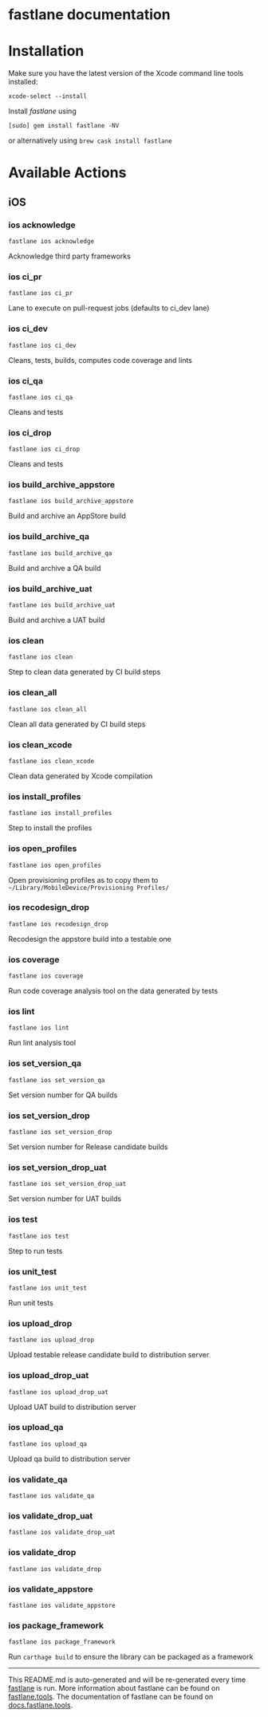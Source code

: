 fastlane documentation
================
# Installation

Make sure you have the latest version of the Xcode command line tools installed:

```
xcode-select --install
```

Install _fastlane_ using
```
[sudo] gem install fastlane -NV
```
or alternatively using `brew cask install fastlane`

# Available Actions
## iOS
### ios acknowledge
```
fastlane ios acknowledge
```
Acknowledge third party frameworks
### ios ci_pr
```
fastlane ios ci_pr
```
Lane to execute on pull-request jobs (defaults to ci_dev lane)
### ios ci_dev
```
fastlane ios ci_dev
```
Cleans, tests, builds, computes code coverage and lints
### ios ci_qa
```
fastlane ios ci_qa
```
Cleans and tests
### ios ci_drop
```
fastlane ios ci_drop
```
Cleans and tests
### ios build_archive_appstore
```
fastlane ios build_archive_appstore
```
Build and archive an AppStore build
### ios build_archive_qa
```
fastlane ios build_archive_qa
```
Build and archive a QA build
### ios build_archive_uat
```
fastlane ios build_archive_uat
```
Build and archive a UAT build
### ios clean
```
fastlane ios clean
```
Step to clean data generated by CI build steps
### ios clean_all
```
fastlane ios clean_all
```
Clean all data generated by CI build steps
### ios clean_xcode
```
fastlane ios clean_xcode
```
Clean data generated by Xcode compilation
### ios install_profiles
```
fastlane ios install_profiles
```
Step to install the profiles
### ios open_profiles
```
fastlane ios open_profiles
```
Open provisioning profiles as to copy them to `~/Library/MobileDevice/Provisioning Profiles/`
### ios recodesign_drop
```
fastlane ios recodesign_drop
```
Recodesign the appstore build into a testable one
### ios coverage
```
fastlane ios coverage
```
Run code coverage analysis tool on the data generated by tests
### ios lint
```
fastlane ios lint
```
Run lint analysis tool
### ios set_version_qa
```
fastlane ios set_version_qa
```
Set version number for QA builds
### ios set_version_drop
```
fastlane ios set_version_drop
```
Set version number for Release candidate builds
### ios set_version_drop_uat
```
fastlane ios set_version_drop_uat
```
Set version number for UAT builds
### ios test
```
fastlane ios test
```
Step to run tests
### ios unit_test
```
fastlane ios unit_test
```
Run unit tests
### ios upload_drop
```
fastlane ios upload_drop
```
Upload testable release candidate build to distribution server
### ios upload_drop_uat
```
fastlane ios upload_drop_uat
```
Upload UAT build to distribution server
### ios upload_qa
```
fastlane ios upload_qa
```
Upload qa build to distribution server
### ios validate_qa
```
fastlane ios validate_qa
```

### ios validate_drop_uat
```
fastlane ios validate_drop_uat
```

### ios validate_drop
```
fastlane ios validate_drop
```

### ios validate_appstore
```
fastlane ios validate_appstore
```

### ios package_framework
```
fastlane ios package_framework
```
Run `carthage build` to ensure the library can be packaged as a framework

----

This README.md is auto-generated and will be re-generated every time [fastlane](https://fastlane.tools) is run.
More information about fastlane can be found on [fastlane.tools](https://fastlane.tools).
The documentation of fastlane can be found on [docs.fastlane.tools](https://docs.fastlane.tools).
